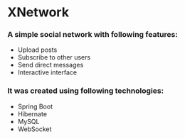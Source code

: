 # XNetwork
### A simple social network with following features:
* Upload posts
* Subscribe to other users
* Send direct messages
* Interactive interface

### It was created using following technologies:
* Spring Boot
* Hibernate
* MySQL
* WebSocket

